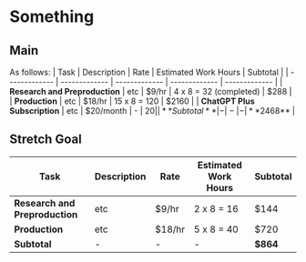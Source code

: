 
# Something

## Main
As follows:
| Task  | Description | Rate | Estimated Work Hours | Subtotal |
| ------------- | ------------- |  ------------- |  ------------- |  ------------- |
| **Research and Preproduction** | etc |  $9/hr |  4 x 8 = 32 (completed) | $288 |
| **Production** | etc | $18/hr | 15 x 8 = 120 | $2160 |
| **ChatGPT Plus Subscription** | etc | $20/month | - | $20 |
| **Subtotal** | - | - | - | **$2468** |

## Stretch Goal
| Task  | Description | Rate | Estimated Work Hours | Subtotal |
| ------------- | ------------- |  ------------- |  ------------- |  ------------- |
| **Research and Preproduction** | etc |  $9/hr |  2 x 8 = 16 | $144 |
| **Production** | etc | $18/hr | 5 x 8 = 40 | $720 |
| **Subtotal** | - | - | - | **$864** |
